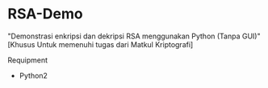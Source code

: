 # RSA-Demo

"Demonstrasi enkripsi dan dekripsi RSA menggunakan Python (Tanpa GUI)"
[Khusus Untuk memenuhi tugas dari Matkul Kriptografi]

Requipment
- Python2
